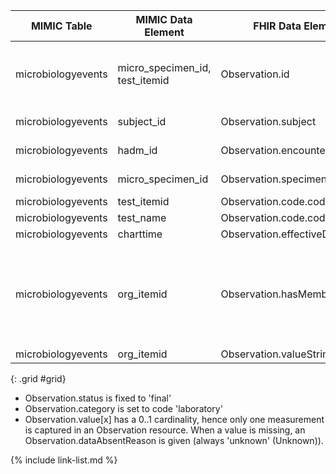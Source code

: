 |MIMIC Table|MIMIC Data Element|FHIR Data Element|FHIR Profile|Notes|
|---|---|---|---|---|
|microbiologyevents|micro_specimen_id, test_itemid|Observation.id|[MimicObservationMicroTest]|Concat elements and convert to UUID5|
|microbiologyevents|subject_id|Observation.subject|[MimicObservationMicroTest]|Convert to UUID5|
|microbiologyevents|hadm_id|Observation.encounter|[MimicObservationMicroTest]|Convert to UUID5|
|microbiologyevents|micro_specimen_id|Observation.specimen|[MimicObservationMicroTest]|Convert to UUID5|
|microbiologyevents|test_itemid|Observation.code.coding.code|[MimicObservationMicroTest]||
|microbiologyevents|test_name|Observation.code.coding.display|[MimicObservationMicroTest]||
|microbiologyevents|charttime|Observation.effectiveDateTime|[MimicObservationMicroTest]||
|microbiologyevents|org_itemid|Observation.hasMember|[MimicObservationMicroTest]|Group all the references to org_itemid associated with the test_itemid|
|microbiologyevents|org_itemid|Observation.valueString|[MimicObservationMicroTest]||
{: .grid #grid}

* Observation.status is fixed to 'final'
* Observation.category is set to code 'laboratory'
* Observation.value[x] has a 0..1 cardinality, hence only one measurement is captured in an Observation resource. When a value is missing, an Observation.dataAbsentReason is given (always 'unknown' (Unknown)).

{% include link-list.md %}

